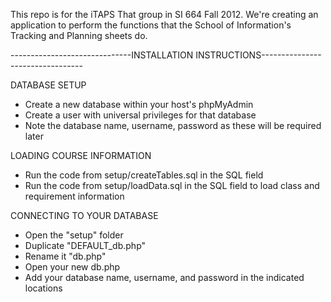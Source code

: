This repo is for the iTAPS That group in SI 664 Fall 2012. We're creating an application
to perform the functions that the School of Information's Tracking and Planning sheets do.


------------------------------INSTALLATION INSTRUCTIONS---------------------------------

DATABASE SETUP

 - Create a new database within your host's phpMyAdmin
 - Create a user with universal privileges for that database
 - Note the database name, username, password as these will be required later


LOADING COURSE INFORMATION

 - Run the code from setup/createTables.sql in the SQL field
 - Run the code from setup/loadData.sql in the SQL field to load class and requirement information


CONNECTING TO YOUR DATABASE

 - Open the "setup" folder
 - Duplicate "DEFAULT_db.php"
 - Rename it "db.php" 
 - Open your new db.php
 - Add your database name, username, and password in the indicated locations